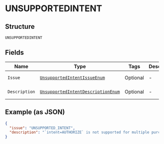 
# UNSUPPORTEDINTENT

## Structure

`UNSUPPORTEDINTENT`

## Fields

| Name | Type | Tags | Description | Getter | Setter |
|  --- | --- | --- | --- | --- | --- |
| `Issue` | [`UnsupportedIntentIssueEnum`](../../doc/models/unsupported-intent-issue-enum.md) | Optional | - | UnsupportedIntentIssueEnum getIssue() | setIssue(UnsupportedIntentIssueEnum issue) |
| `Description` | [`UnsupportedIntentDescriptionEnum`](../../doc/models/unsupported-intent-description-enum.md) | Optional | - | UnsupportedIntentDescriptionEnum getDescription() | setDescription(UnsupportedIntentDescriptionEnum description) |

## Example (as JSON)

```json
{
  "issue": "UNSUPPORTED_INTENT",
  "description": "`intent=AUTHORIZE` is not supported for multiple purchase units. Only `intent=CAPTURE` is supported."
}
```

